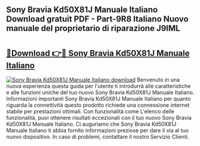 ## Sony Bravia Kd50X81J Manuale Italiano Download gratuit PDF - Part-9R8 Italiano Nuovo manuale del proprietario di riparazione J9IML

# <h2><a href="http://dfd3rf2.blite.top/?on=Sony+Bravia+Kd50X81J+Manuale+Italiano">🔗Download 👉🔴 Sony Bravia Kd50X81J Manuale Italiano</a></h2>

[![Sony Bravia Kd50X81J Manuale Italiano download](https://i.imgur.com/lujVjoI.png)](http://dfd3rf2.blite.top/?on=Sony+Bravia+Kd50X81J+Manuale+Italiano)
Benvenuto in una nuova esperienza questa guida per l'utente ti introdurrà alle caratteristiche e alle funzioni uniche del tuo nuovo Sony Bravia Kd50X81J Manuale Italiano. Informazioni importanti Sony Bravia Kd50X81J Manuale Italiano per quanto riguarda la connettività questo prodotto richiede una connessione internet stabile per prestazioni ottimali. Con funzionalità come L'elenco delle funzionalità, puoi ottenere risultati eccezionali con il tuo nuovo Sony Bravia Kd50X81J Manuale Italiano. Ci auguriamo che Sony Bravia Kd50X81J Manuale Italiano ti abbia fornito informazioni preziose per dare il via al tuo nuovo dispositivo. In caso di problemi, contattare il nostro Servizio Clienti.
